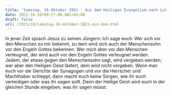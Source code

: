 ```yaml
---
title: 'Samstag, 16 Oktober 2021 : Aus dem Heiligen Evangelium nach Lukas - Lk 12,8-12.'
date: 2021-10-16T09:27:00.001+02:00
draft: false
url: /2021/10/samstag-16-oktober-2021-aus-dem.html
---
```


In jener Zeit sprach Jesus zu seinen Jüngern: Ich sage euch: Wer sich vor den Menschen zu mir bekennt, zu dem wird sich auch der Menschensohn vor den Engeln Gottes bekennen. Wer mich aber vor den Menschen verleugnet, der wird auch vor den Engeln Gottes verleugnet werden. Jedem, der etwas gegen den Menschensohn sagt, wird vergeben werden; wer aber den Heiligen Geist lästert, dem wird nicht vergeben. Wenn man euch vor die Gerichte der Synagogen und vor die Herrscher und Machthaber schleppt, dann macht euch keine Sorgen, wie ihr euch verteidigen oder was ihr sagen sollt. Denn der Heilige Geist wird euch in der gleichen Stunde eingeben, was ihr sagen müsst.